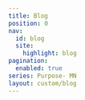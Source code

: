 ```yaml
---
title: Blog
position: 0
nav:
  id: blog
  site:
    highlight: blog
pagination:
  enabled: true
series: Purpose- MN
layout: custom/blog
---
```


